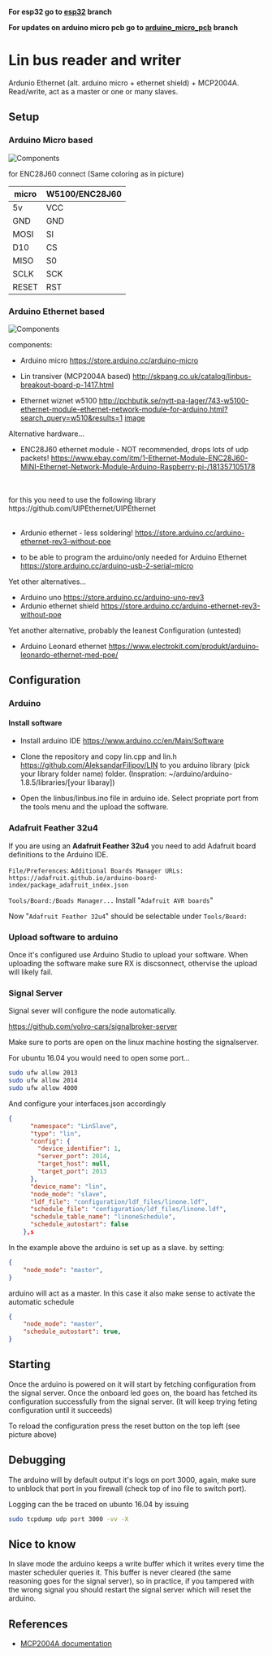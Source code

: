 
**For esp32 go to [esp32](https://github.com/beamylabs/signalbroker-lin-transceiver/tree/esp32) branch**

**For updates on arduino micro pcb go to [arduino_micro_pcb](https://github.com/beamylabs/signalbroker-lin-transceiver/tree/arduino_micro_pcb) branch**

# Lin bus reader and writer

Ardunio Ethernet (alt. arduino micro + ethernet shield) + MCP2004A. Read/write, act as a master or one or many slaves.

## Setup

### Arduino Micro based
![Components](doc/20180904_141332.jpg)

for ENC28J60 connect (Same coloring as in picture)

| micro |  W5100/ENC28J60 |
|-----|-----|
| 5v | VCC |
| GND | GND |
| MOSI | SI |
| D10 | CS |
| MISO | S0 |
| SCLK | SCK |
| RESET | RST |

### Arduino Ethernet based
![Components](doc/20180509_105715.jpg)

components:

* Arduino micro
https://store.arduino.cc/arduino-micro

* Lin transiver (MCP2004A based)
http://skpang.co.uk/catalog/linbus-breakout-board-p-1417.html

* Ethernet wiznet w5100
http://pchbutik.se/nytt-pa-lager/743-w5100-ethernet-module-ethernet-network-module-for-arduino.html?search_query=w510&results=1
[image](doc/W5100-LAN-Arduino.jpg)

Alternative hardware...

* ENC28J60 ethernet module - NOT recommended, drops lots of udp packets!
https://www.ebay.com/itm/1-Ethernet-Module-ENC28J60-MINI-Ethernet-Network-Module-Arduino-Raspberry-pi-/181357105178
<br/>
<br/>
for this you need to use the following library
https://github.com/UIPEthernet/UIPEthernet
<br/>
<br/>

* Ardunio ethernet - less soldering!
https://store.arduino.cc/arduino-ethernet-rev3-without-poe

* to be able to program the arduino/only needed for Arduino Ethernet
https://store.arduino.cc/arduino-usb-2-serial-micro

Yet other alternatives...
* Arduino uno
https://store.arduino.cc/arduino-uno-rev3
* Ardunio ethernet shield
https://store.arduino.cc/arduino-ethernet-rev3-without-poe

Yet another alternative, probably the leanest Configuration (untested)
* Arduino Leonard ethernet
https://www.electrokit.com/produkt/arduino-leonardo-ethernet-med-poe/

## Configuration

### Arduino

#### Install software

* Install arduino IDE https://www.arduino.cc/en/Main/Software

* Clone the repository and copy lin.cpp and lin.h https://github.com/AleksandarFilipov/LIN to you arduino library (pick your library folder name) folder. (Inspration: ~/arduino/arduino-1.8.5/libraries/[your libaray])

* Open the linbus/linbus.ino file in arduino ide. Select propriate port from the tools menu and the upload the software.

### Adafruit Feather 32u4

If you are using an **Adafruit Feather 32u4** you need to add Adafruit board definitions to the Arduino IDE.

`File/Preferences`:
`Additional Boards Manager URLs: https://adafruit.github.io/arduino-board-index/package_adafruit_index.json`

`Tools/Board:/Boads Manager...`
Install "`Adafruit AVR boards`"

Now "`Adafruit Feather 32u4`" should be selectable under `Tools/Board:`

### Upload software to arduino

Once it's configured use Arduino Studio to upload your software. When uploading the software make sure RX is discsonnect, othervise the upload will likely fail.

### Signal Server

Signal sever will configure the node automatically.

https://github.com/volvo-cars/signalbroker-server

Make sure to ports are open on the linux machine hosting the signalserver.

For ubuntu 16.04 you would need to open some port...

```bash
sudo ufw allow 2013
sudo ufw allow 2014
sudo ufw allow 4000
```

And configure your interfaces.json accordingly

```json
{
      "namespace": "LinSlave",
      "type": "lin",
      "config": {
        "device_identifier": 1,
        "server_port": 2014,
        "target_host": null,
        "target_port": 2013
      },
      "device_name": "lin",
      "node_mode": "slave",
      "ldf_file": "configuration/ldf_files/linone.ldf",
      "schedule_file": "configuration/ldf_files/linone.ldf",
      "schedule_table_name": "linoneSchedule",
      "schedule_autostart": false
    },s
```

In the example above the arduino is set up as a slave. by setting:

```json
{
    "node_mode": "master",
}
```
arduino will act as a master. In this case it also make sense to activate the automatic schedule

```json
{
    "node_mode": "master",
    "schedule_autostart": true,
}
```

## Starting
Once the arduino is powered on it will start by fetching configuration from the signal server.
Once the onboard led goes on, the board has fetched its configuration successfully from the signal server. (It will keep trying feting configuration until it succeeds)

To reload the configuration press the reset button on the top left (see picture above)

## Debugging
The arduino will by default output it's logs on port 3000, again, make sure to unblock that port in you firewall (check top of ino file to switch port).

Logging can the be traced on ubunto 16.04 by issuing

```bash
sudo tcpdump udp port 3000 -vv -X
```

## Nice to know
In slave mode the arduino keeps a write buffer which it writes every time the master scheduler queries it. This buffer is never cleared (the same reasoning goes for the signal server), so in practice, if you tampered with the wrong signal you should restart the signal server which will reset the arduino.

## References

* [MCP2004A documentation](http://ww1.microchip.com/downloads/en/DeviceDoc/20002230G.pdf)
